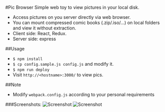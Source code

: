 #Pic Browser
Simple web toy to view pictures in your local disk.

* Access pictures on you server directly via web browser.
* You can mount compressed comic books (.zip/.iso/...) on local folders and view it without extraction.
* Client side: React, Redux.
* Server side: express

##Usage
* `$ npm install`
* `$ cp config.sample.js config.js` and modify it.
* `$ npm run deploy`
* Visit `http://<hostname>:3000/` to view pics.

##Note
* Modify `webpack.config.js` according to your personal requirements

###Screenshots:
![Screenshot](/../images/sample.png?raw=true "Screenshot")
![Screenshot](/../images/sample2.png?raw=true "Screenshot")

